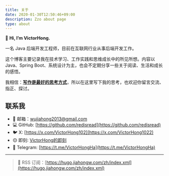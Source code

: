 ```yaml
---
title: 关于
date: 2020-01-30T12:50:46+09:00
description: Zzo about page
type: about
---
```




👋 **Hi, I’m VictorHong.**

一名 Java 后端开发工程师，目前在互联网行业从事后端开发工作。

这个博客主要记录我在技术学习、工作实践和思维成长中的所见所想。内容以 Java、Spring Boot、系统设计为主，也会不定期分享一些关于阅读、生活和成长的感悟。


我相信：<u>**写作是最好的思考方式**</u>，所以在这里写下我的思考，也欢迎你留言交流、指正、探讨。

## 联系我
- 📮 邮箱：[wujiahong2013@gmail.com](wujiahong2013@gmail.com)
- 💻 GitHub: [https://github.com/redisread](https://github.com/redisread)
- 🐦 X: [https://x.com/VictorHong102](https://x.com/VictorHong1022)
- 🟡 即刻: [VictorHong的即刻](https://web.okjike.com/u/e991c442-72ff-4522-8559-d5dff7c541cf)
- 📱 Telegram: [https://t.me/VictorHongHa](https://t.me/VictorHongHa)

---
> 📡 RSS 订阅：[https://hugo.jiahongw.com/zh/index.xml](https://hugo.jiahongw.com/zh/index.xml)